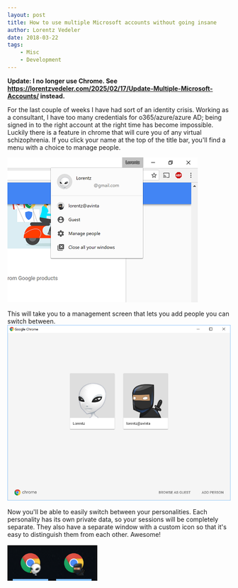 ```yaml
---
layout: post
title: How to use multiple Microsoft accounts without going insane
author: Lorentz Vedeler
date: 2018-03-22
tags:   
    - Misc
    - Development
---
```


**Update: I no longer use Chrome. See <https://lorentzvedeler.com/2025/02/17/Update-Multiple-Microsoft-Accounts/> instead.**

For the last couple of weeks I have had sort of an identity crisis. Working as a consultant, I have too many credentials for o365/azure/azure AD; being signed in to the right account at the right time has become impossible. Luckily there is a feature in chrome that will cure you of any virtual schizophrenia. If you click your name at the top of the title bar, you'll find a menu with a choice to manage people.

![The chrome menu that lets you manage your personality disorder][chrome_people]

This will take you to a management screen that lets you add people you can switch between.
![The chrome people management screen][chrome_mgmt]

Now you'll be able to easily switch between your personalities. Each personality has its own private data, so your sessions will be completely separate. They also have a separate window with a custom icon so that it's easy to distinguish them from each other. Awesome!

![Each person gets its own customized icon][chrome_windows]

[chrome_people]: /assets/imgs/chrome_personas.PNG "The chrome menu that lets you manage your personality disorder"
[chrome_mgmt]: /assets/imgs/chrome_personas_manage.PNG "The chrome people management screen"
[chrome_windows]: /assets/imgs/chrome_windows.PNG "Each person gets its own customized icon"
